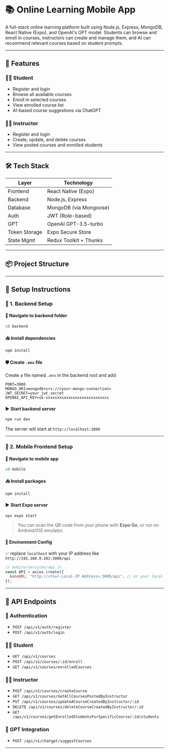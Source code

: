 
# 📚 Online Learning Mobile App

A full-stack online learning platform built using Node.js, Express, MongoDB, React Native (Expo), and OpenAI's GPT model. Students can browse and enroll in courses, instructors can create and manage them, and AI can recommend relevant courses based on student prompts.

---

## 📱 Features

### 👨‍🎓 Student
- Register and login
- Browse all available courses
- Enroll in selected courses
- View enrolled course list
- AI-based course suggestions via ChatGPT

### 👨‍🏫 Instructor
- Register and login
- Create, update, and delete courses
- View posted courses and enrolled students

---

## 🛠 Tech Stack

| Layer        | Technology |
|--------------|------------|
| Frontend     | React Native (Expo) |
| Backend      | Node.js, Express |
| Database     | MongoDB (via Mongoose) |
| Auth         | JWT (Role-based) |
| GPT          | OpenAI GPT-3.5-turbo |
| Token Storage| Expo Secure Store |
| State Mgmt   | Redux Toolkit + Thunks |

---

## 📦 Project Structure

---

## 🚀 Setup Instructions

### 🔧 1. Backend Setup

#### 📍 Navigate to backend folder
```bash
cd backend
```

#### 📥 Install dependencies
```bash
npm install
```

#### 🛡️ Create `.env` file
Create a file named `.env` in the backend root and add:

```env
PORT=3000
MONGO_URI=mongodb+srv://<your-mongo-connection>
JWT_SECRET=your_jwt_secret
OPENAI_API_KEY=sk-xxxxxxxxxxxxxxxxxxxxxxxxxxxx
```

#### ▶️ Start backend server
```bash
npm run dev
```

The server will start at `http://localhost:3000`

---

### 📱 2. Mobile Frontend Setup

#### 📍 Navigate to mobile app
```bash
cd mobile
```

#### 📥 Install packages
```bash
npm install
```

#### ▶️ Start Expo server
```bash
npx expo start
```

> You can scan the QR code from your phone with **Expo Go**, or run on Android/iOS emulator.

#### 📁 Environment Config

✅ replace `localhost` with your IP address like `http://192.168.8.101:3000/api`

```js
// mobile/services/api.js
const API = axios.create({
  baseURL: "http://<Your-Local-IP Address>:3000/api", // or your local IP for real device
});
```

---

## 📡 API Endpoints

### 🔐 Authentication
- `POST /api/v1/auth/register`
- `POST /api/v1/auth/login`

### 👨‍🎓 Student
- `GET /api/v1/courses`
- `POST /api/v1/courses/:id/enroll`
- `GET /api/v1/courses/enrolledCourses`

### 👨‍🏫 Instructor
- `POST /api/v1/courses/createCourse`
- `GET /api/v1/courses/GetAllCoursesPostedByInstructor`
- `PUT /api/v1/courses/updateACourseCreatedByInstructor/:id`
- `DELETE /api/v1/courses/deleteCourseCreatedByInstructor/:id`
- `GET /api/v1/courses/getEnrolledStudentsForSpecificCourse/:id/students`

### 🧠 GPT Integration
- `POST /api/v1/chatgpt/suggestCourses`  

---
